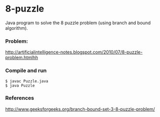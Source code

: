 # 8-puzzle
Java program to solve the 8 puzzle problem (using branch and bound algorithm).
 
### Problem:
http://artificialintelligence-notes.blogspot.com/2010/07/8-puzzle-problem.htmlhh
 
### Compile and run
``` 
$ javac Puzzle.java
$ java Puzzle
```
 
### References
http://www.geeksforgeeks.org/branch-bound-set-3-8-puzzle-problem/
